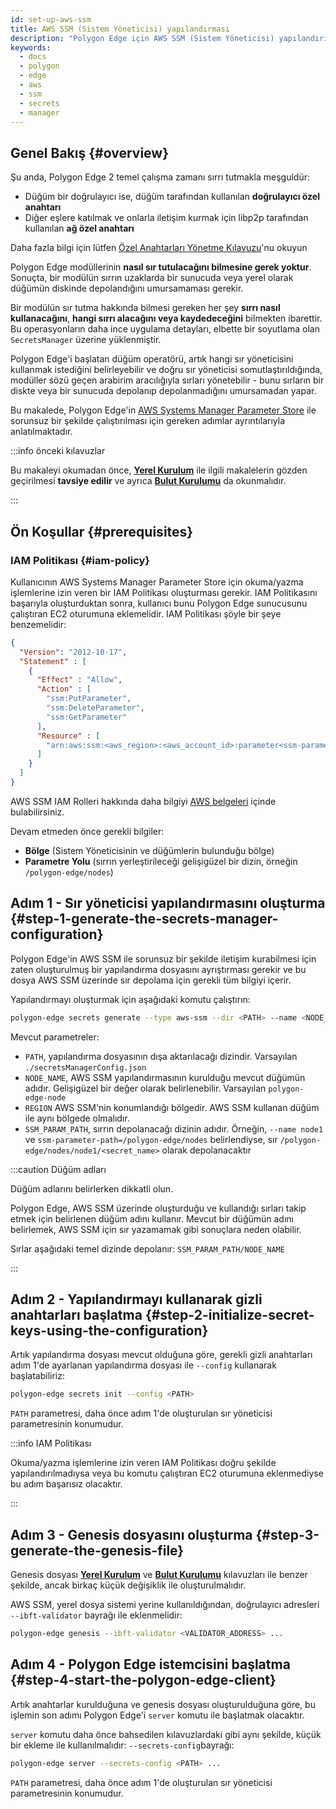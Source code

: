 ```yaml
---
id: set-up-aws-ssm
title: AWS SSM (Sistem Yöneticisi) yapılandırması
description: "Polygon Edge için AWS SSM (Sistem Yöneticisi) yapılandırın."
keywords:
  - docs
  - polygon
  - edge
  - aws
  - ssm
  - secrets
  - manager
---
```


## Genel Bakış {#overview}

Şu anda, Polygon Edge 2 temel çalışma zamanı sırrı tutmakla meşguldür:
* Düğüm bir doğrulayıcı ise, düğüm tarafından kullanılan **doğrulayıcı özel anahtarı**
* Diğer eşlere katılmak ve onlarla iletişim kurmak için libp2p tarafından kullanılan **ağ özel anahtarı**

Daha fazla bilgi için lütfen [Özel Anahtarları Yönetme Kılavuzu](/docs/edge/configuration/manage-private-keys)'nu okuyun

Polygon Edge modüllerinin **nasıl sır tutulacağını bilmesine gerek yoktur**. Sonuçta, bir modülün
sırrın uzaklarda bir sunucuda veya yerel olarak düğümün diskinde depolandığını umursamaması gerekir.

Bir modülün sır tutma hakkında bilmesi gereken her şey **sırrı nasıl kullanacağını**, **hangi sırrı alacağını
veya kaydedeceğini** bilmekten ibarettir. Bu operasyonların daha ince uygulama detayları, elbette bir soyutlama olan `SecretsManager` üzerine yüklenmiştir.

Polygon Edge'i başlatan düğüm operatörü, artık hangi sır yöneticisini kullanmak istediğini belirleyebilir ve
doğru sır yöneticisi somutlaştırıldığında, modüller sözü geçen arabirim aracılığıyla sırları yönetebilir -
bunu sırların bir diskte veya bir sunucuda depolanıp depolanmadığını umursamadan yapar.

Bu makalede, Polygon Edge'in
[AWS Systems Manager Parameter Store](https://docs.aws.amazon.com/systems-manager/latest/userguide/systems-manager-parameter-store.html) ile sorunsuz bir şekilde çalıştırılması için gereken adımlar ayrıntılarıyla anlatılmaktadır.

:::info önceki kılavuzlar

Bu makaleyi okumadan önce, [**Yerel Kurulum**](/docs/edge/get-started/set-up-ibft-locally) ile ilgili makalelerin gözden geçirilmesi **tavsiye edilir**
ve ayrıca [**Bulut Kurulumu**](/docs/edge/get-started/set-up-ibft-on-the-cloud) da okunmalıdır.

:::


## Ön Koşullar {#prerequisites}
### IAM Politikası {#iam-policy}
Kullanıcının AWS Systems Manager Parameter Store için okuma/yazma işlemlerine izin veren bir IAM Politikası oluşturması gerekir.
IAM Politikasını başarıyla oluşturduktan sonra, kullanıcı bunu Polygon Edge sunucusunu çalıştıran EC2 oturumuna eklemelidir.
IAM Politikası şöyle bir şeye benzemelidir:
```json
{
  "Version": "2012-10-17",
  "Statement" : [
    {
      "Effect" : "Allow",
      "Action" : [
        "ssm:PutParameter",
        "ssm:DeleteParameter",
        "ssm:GetParameter"
      ],
      "Resource" : [
        "arn:aws:ssm:<aws_region>:<aws_account_id>:parameter<ssm-parameter-path>*"
      ]
    }
  ]
}
```
AWS SSM IAM Rolleri hakkında daha bilgiyi [AWS belgeleri](https://docs.aws.amazon.com/systems-manager/latest/userguide/setup-instance-profile.html) içinde bulabilirsiniz.

Devam etmeden önce gerekli bilgiler:
* **Bölge** (Sistem Yöneticisinin ve düğümlerin bulunduğu bölge)
* **Parametre Yolu** (sırrın yerleştirileceği gelişigüzel bir dizin, örneğin `/polygon-edge/nodes`)

## Adım 1 - Sır yöneticisi yapılandırmasını oluşturma {#step-1-generate-the-secrets-manager-configuration}

Polygon Edge'in AWS SSM ile sorunsuz bir şekilde iletişim kurabilmesi için zaten oluşturulmuş bir yapılandırma dosyasını ayrıştırması gerekir
ve bu dosya AWS SSM üzerinde sır depolama için gerekli tüm bilgiyi içerir.

Yapılandırmayı oluşturmak için aşağıdaki komutu çalıştırın:

```bash
polygon-edge secrets generate --type aws-ssm --dir <PATH> --name <NODE_NAME> --extra region=<REGION>,ssm-parameter-path=<SSM_PARAM_PATH>
```

Mevcut parametreler:
* `PATH`, yapılandırma dosyasının dışa aktarılacağı dizindir. Varsayılan `./secretsManagerConfig.json`
* `NODE_NAME`, AWS SSM yapılandırmasının kurulduğu mevcut düğümün adıdır. Gelişigüzel bir değer olarak belirlenebilir. Varsayılan `polygon-edge-node`
* `REGION` AWS SSM'nin konumlandığı bölgedir. AWS SSM kullanan düğüm ile aynı bölgede olmalıdır.
* `SSM_PARAM_PATH`, sırrın depolanacağı dizinin adıdır. Örneğin, `--name node1` ve `ssm-parameter-path=/polygon-edge/nodes`
belirlendiyse, sır `/polygon-edge/nodes/node1/<secret_name>` olarak depolanacaktır

:::caution Düğüm adları

Düğüm adlarını belirlerken dikkatli olun.

Polygon Edge, AWS SSM üzerinde oluşturduğu ve kullandığı sırları takip etmek için belirlenen düğüm adını kullanır.
Mevcut bir düğümün adını belirlemek, AWS SSM için sır yazamamak gibi sonuçlara neden olabilir.

Sırlar aşağıdaki temel dizinde depolanır: `SSM_PARAM_PATH/NODE_NAME`

:::

## Adım 2 - Yapılandırmayı kullanarak gizli anahtarları başlatma {#step-2-initialize-secret-keys-using-the-configuration}

Artık yapılandırma dosyası mevcut olduğuna göre, gerekli gizli anahtarları
adım 1'de ayarlanan yapılandırma dosyası ile `--config` kullanarak başlatabiliriz:

```bash
polygon-edge secrets init --config <PATH>
```

`PATH` parametresi, daha önce adım 1'de oluşturulan sır yöneticisi parametresinin konumudur.

:::info IAM Politikası

Okuma/yazma işlemlerine izin veren IAM Politikası doğru şekilde yapılandırılmadıysa veya bu komutu çalıştıran EC2 oturumuna eklenmediyse bu adım başarısız olacaktır.

:::

## Adım 3 - Genesis dosyasını oluşturma {#step-3-generate-the-genesis-file}

Genesis dosyası [**Yerel Kurulum**](/docs/edge/get-started/set-up-ibft-locally)
ve [**Bulut Kurulumu**](/docs/edge/get-started/set-up-ibft-on-the-cloud) kılavuzları ile benzer şekilde, ancak birkaç küçük değişiklik ile oluşturulmalıdır.

AWS SSM, yerel dosya sistemi yerine kullanıldığından, doğrulayıcı adresleri `--ibft-validator` bayrağı ile eklenmelidir:
```bash
polygon-edge genesis --ibft-validator <VALIDATOR_ADDRESS> ...
```

## Adım 4 - Polygon Edge istemcisini başlatma {#step-4-start-the-polygon-edge-client}

Artık anahtarlar kurulduğuna ve genesis dosyası oluşturulduğuna göre, bu işlemin son adımı
Polygon Edge'i `server` komutu ile başlatmak olacaktır.

`server` komutu daha önce bahsedilen kılavuzlardaki gibi aynı şekilde, küçük bir ekleme ile kullanılmalıdır: `--secrets-config`bayrağı:
```bash
polygon-edge server --secrets-config <PATH> ...
```

`PATH` parametresi, daha önce adım 1'de oluşturulan sır yöneticisi parametresinin konumudur.